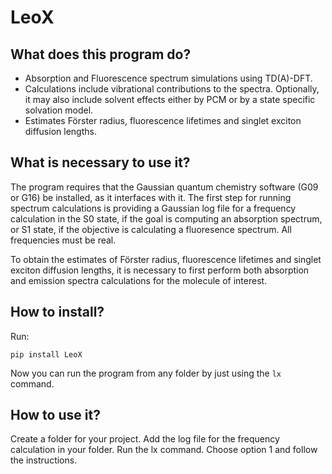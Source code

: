 ﻿# LeoX

## What does this program do?

 - Absorption and Fluorescence spectrum simulations using TD(A)-DFT.
 - Calculations include vibrational contributions to the spectra. Optionally, it may also include solvent effects either by PCM or by a state specific solvation model.
 - Estimates Förster radius, fluorescence lifetimes and singlet exciton diffusion lengths.

## What is necessary to use it?

The program requires that the Gaussian quantum chemistry software (G09 or G16) be installed, as it interfaces with it.
The first step for running spectrum calculations is providing a Gaussian log file for a frequency calculation in the S0 state, if the goal is computing an absorption spectrum, or S1 state, if the objective is calculating a fluoresence spectrum. All frequencies must be real.  

To obtain the estimates of Förster radius, fluorescence lifetimes and singlet exciton diffusion lengths, it is necessary to first perform both absorption and emission spectra calculations for the molecule of interest.

## How to install?

Run:

`pip install LeoX`

Now you can run the program from any folder by just using the `lx` command.

## How to use it?

Create a folder for your project. Add the log file for the frequency calculation in your folder. Run the lx command. Choose option 1 and follow the instructions.


